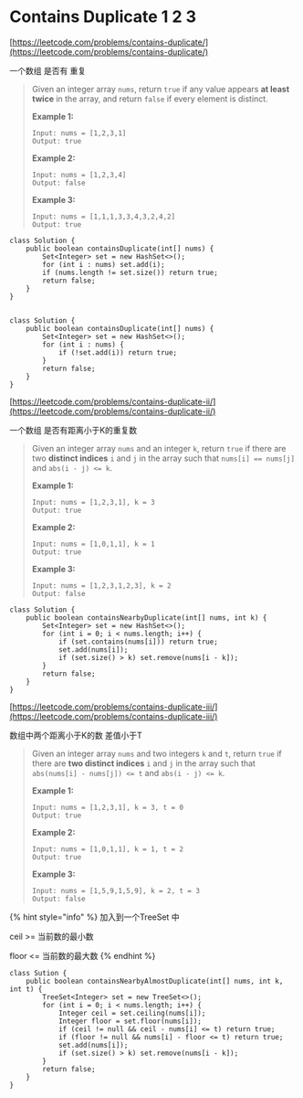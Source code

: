 # Contains Duplicate 1 2 3

[https://leetcode.com/problems/contains-duplicate/](https://leetcode.com/problems/contains-duplicate/)

一个数组 是否有 重复

> Given an integer array `nums`, return `true` if any value appears **at least twice** in the array, and return `false` if every element is distinct.
>
> &#x20;
>
> **Example 1:**
>
> ```
> Input: nums = [1,2,3,1]
> Output: true
> ```
>
> **Example 2:**
>
> ```
> Input: nums = [1,2,3,4]
> Output: false
> ```
>
> **Example 3:**
>
> ```
> Input: nums = [1,1,1,3,3,4,3,2,4,2]
> Output: true
> ```

```
class Solution {
    public boolean containsDuplicate(int[] nums) {
        Set<Integer> set = new HashSet<>();
        for (int i : nums) set.add(i);
        if (nums.length != set.size()) return true;
        return false;
    }
}


class Solution {
    public boolean containsDuplicate(int[] nums) {
        Set<Integer> set = new HashSet<>();
        for (int i : nums) {
            if (!set.add(i)) return true;
        }
        return false;
    }
}
```





[https://leetcode.com/problems/contains-duplicate-ii/](https://leetcode.com/problems/contains-duplicate-ii/)

一个数组 是否有距离小于K的重复数

> Given an integer array `nums` and an integer `k`, return `true` if there are two **distinct indices** `i` and `j` in the array such that `nums[i] == nums[j]` and `abs(i - j) <= k`.
>
> &#x20;
>
> **Example 1:**
>
> ```
> Input: nums = [1,2,3,1], k = 3
> Output: true
> ```
>
> **Example 2:**
>
> ```
> Input: nums = [1,0,1,1], k = 1
> Output: true
> ```
>
> **Example 3:**
>
> ```
> Input: nums = [1,2,3,1,2,3], k = 2
> Output: false
> ```

```
class Solution {
    public boolean containsNearbyDuplicate(int[] nums, int k) {
        Set<Integer> set = new HashSet<>();
        for (int i = 0; i < nums.length; i++) {
            if (set.contains(nums[i])) return true;
            set.add(nums[i]);
            if (set.size() > k) set.remove(nums[i - k]);
        }
        return false;
    }
}
```





[https://leetcode.com/problems/contains-duplicate-iii/](https://leetcode.com/problems/contains-duplicate-iii/)

数组中两个距离小于K的数 差值小于T&#x20;

> Given an integer array `nums` and two integers `k` and `t`, return `true` if there are **two distinct indices** `i` and `j` in the array such that `abs(nums[i] - nums[j]) <= t` and `abs(i - j) <= k`.
>
> &#x20;
>
> **Example 1:**
>
> ```
> Input: nums = [1,2,3,1], k = 3, t = 0
> Output: true
> ```
>
> **Example 2:**
>
> ```
> Input: nums = [1,0,1,1], k = 1, t = 2
> Output: true
> ```
>
> **Example 3:**
>
> ```
> Input: nums = [1,5,9,1,5,9], k = 2, t = 3
> Output: false
> ```

{% hint style="info" %}
加入到一个TreeSet 中&#x20;

ceil >= 当前数的最小数

floor <= 当前数的最大数
{% endhint %}

```
class Sution {
    public boolean containsNearbyAlmostDuplicate(int[] nums, int k, int t) {
        TreeSet<Integer> set = new TreeSet<>();
        for (int i = 0; i < nums.length; i++) {
            Integer ceil = set.ceiling(nums[i]);
            Integer floor = set.floor(nums[i]);
            if (ceil != null && ceil - nums[i] <= t) return true;
            if (floor != null && nums[i] - floor <= t) return true;
            set.add(nums[i]);
            if (set.size() > k) set.remove(nums[i - k]);
        }
        return false;
    }
}
```
